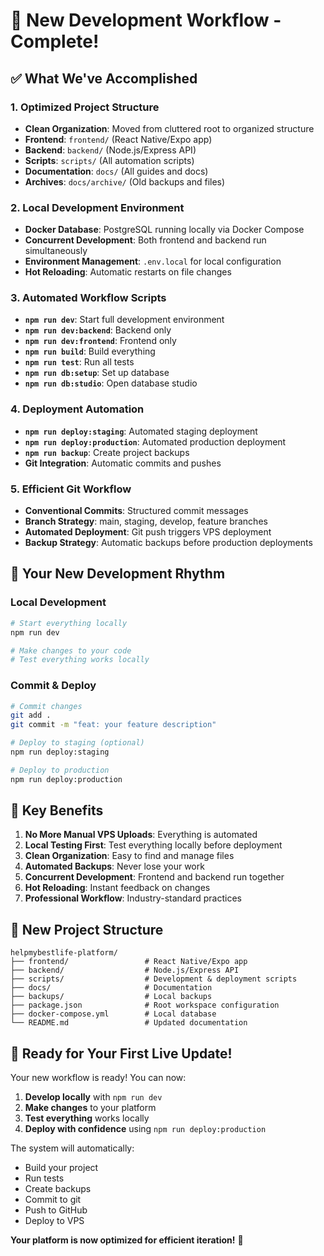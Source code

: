 # 🚀 New Development Workflow - Complete!

## ✅ What We've Accomplished

### 1. **Optimized Project Structure**
- **Clean Organization**: Moved from cluttered root to organized structure
- **Frontend**: `frontend/` (React Native/Expo app)
- **Backend**: `backend/` (Node.js/Express API)
- **Scripts**: `scripts/` (All automation scripts)
- **Documentation**: `docs/` (All guides and docs)
- **Archives**: `docs/archive/` (Old backups and files)

### 2. **Local Development Environment**
- **Docker Database**: PostgreSQL running locally via Docker Compose
- **Concurrent Development**: Both frontend and backend run simultaneously
- **Environment Management**: `.env.local` for local configuration
- **Hot Reloading**: Automatic restarts on file changes

### 3. **Automated Workflow Scripts**
- **`npm run dev`**: Start full development environment
- **`npm run dev:backend`**: Backend only
- **`npm run dev:frontend`**: Frontend only
- **`npm run build`**: Build everything
- **`npm run test`**: Run all tests
- **`npm run db:setup`**: Set up database
- **`npm run db:studio`**: Open database studio

### 4. **Deployment Automation**
- **`npm run deploy:staging`**: Automated staging deployment
- **`npm run deploy:production`**: Automated production deployment
- **`npm run backup`**: Create project backups
- **Git Integration**: Automatic commits and pushes

### 5. **Efficient Git Workflow**
- **Conventional Commits**: Structured commit messages
- **Branch Strategy**: main, staging, develop, feature branches
- **Automated Deployment**: Git push triggers VPS deployment
- **Backup Strategy**: Automatic backups before production deployments

## 🎯 Your New Development Rhythm

### **Local Development**
```bash
# Start everything locally
npm run dev

# Make changes to your code
# Test everything works locally
```

### **Commit & Deploy**
```bash
# Commit changes
git add .
git commit -m "feat: your feature description"

# Deploy to staging (optional)
npm run deploy:staging

# Deploy to production
npm run deploy:production
```

## 🌟 Key Benefits

1. **No More Manual VPS Uploads**: Everything is automated
2. **Local Testing First**: Test everything locally before deployment
3. **Clean Organization**: Easy to find and manage files
4. **Automated Backups**: Never lose your work
5. **Concurrent Development**: Frontend and backend run together
6. **Hot Reloading**: Instant feedback on changes
7. **Professional Workflow**: Industry-standard practices

## 📁 New Project Structure

```
helpmybestlife-platform/
├── frontend/                 # React Native/Expo app
├── backend/                  # Node.js/Express API
├── scripts/                  # Development & deployment scripts
├── docs/                     # Documentation
├── backups/                  # Local backups
├── package.json              # Root workspace configuration
├── docker-compose.yml        # Local database
└── README.md                 # Updated documentation
```

## 🚀 Ready for Your First Live Update!

Your new workflow is ready! You can now:

1. **Develop locally** with `npm run dev`
2. **Make changes** to your platform
3. **Test everything** works locally
4. **Deploy with confidence** using `npm run deploy:production`

The system will automatically:
- Build your project
- Run tests
- Create backups
- Commit to git
- Push to GitHub
- Deploy to VPS

**Your platform is now optimized for efficient iteration!** 🎉


